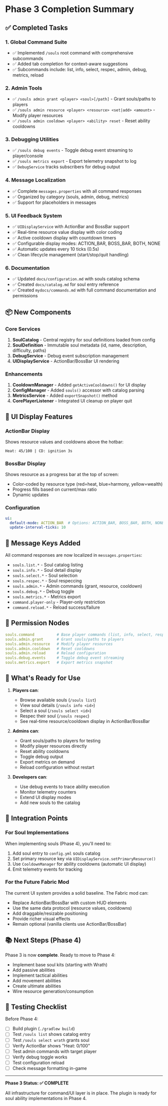 # Phase 3 Completion Summary

## ✅ Completed Tasks

### 1. Global Command Suite
- ✅ Implemented `/souls` root command with comprehensive subcommands
- ✅ Added tab completion for context-aware suggestions
- ✅ Subcommands include: list, info, select, respec, admin, debug, metrics, reload

### 2. Admin Tools
- ✅ `/souls admin grant <player> <soul>[/path]` - Grant souls/paths to players
- ✅ `/souls admin resource <player> <resource> <set|add> <amount>` - Modify player resources
- ✅ `/souls admin cooldown <player> <ability> reset` - Reset ability cooldowns

### 3. Debugging Utilities
- ✅ `/souls debug events` - Toggle debug event streaming to player/console
- ✅ `/souls metrics export` - Export telemetry snapshot to log
- ✅ `DebugService` tracks subscribers for debug output

### 4. Message Localization
- ✅ Complete `messages.properties` with all command responses
- ✅ Organized by category (souls, admin, debug, metrics)
- ✅ Support for placeholders in messages

### 5. UI Feedback System
- ✅ `UIDisplayService` with ActionBar and BossBar support
- ✅ Real-time resource value display with color coding
- ✅ Active cooldown display with countdown timers
- ✅ Configurable display modes: ACTION_BAR, BOSS_BAR, BOTH, NONE
- ✅ Automatic updates every 10 ticks (0.5s)
- ✅ Clean lifecycle management (start/stop/quit handling)

### 6. Documentation
- ✅ Updated `docs/configuration.md` with souls catalog schema
- ✅ Created `docs/catalog.md` for soul entry reference
- ✅ Created `mydocs/commands.md` with full command documentation and permissions

## 📦 New Components

### Core Services
1. **SoulCatalog** - Central registry for soul definitions loaded from config
2. **SoulDefinition** - Immutable soul metadata (id, name, description, difficulty, paths)
3. **DebugService** - Debug event subscription management
4. **UIDisplayService** - ActionBar/BossBar UI rendering

### Enhancements
1. **CooldownManager** - Added `getActiveCooldowns()` for UI display
2. **ConfigManager** - Added `souls()` accessor with catalog parsing
3. **MetricsService** - Added `exportSnapshot()` method
4. **CorePlayerListener** - Integrated UI cleanup on player quit

## 🎨 UI Display Features

### ActionBar Display
Shows resource values and cooldowns above the hotbar:
```
Heat: 45/100 | CD: ignition 3s
```

### BossBar Display
Shows resource as a progress bar at the top of screen:
- Color-coded by resource type (red=heat, blue=harmony, yellow=wealth)
- Progress fills based on current/max ratio
- Dynamic updates

### Configuration
```yaml
ui:
  default-mode: ACTION_BAR  # Options: ACTION_BAR, BOSS_BAR, BOTH, NONE
  update-interval-ticks: 10
```

## 📝 Message Keys Added

All command responses are now localized in `messages.properties`:
- `souls.list.*` - Soul catalog listing
- `souls.info.*` - Soul detail display
- `souls.select.*` - Soul selection
- `souls.respec.*` - Soul respeccing
- `souls.admin.*` - Admin commands (grant, resource, cooldown)
- `souls.debug.*` - Debug toggle
- `souls.metrics.*` - Metrics export
- `command.player-only` - Player-only restriction
- `command.reload.*` - Reload success/failure

## 🔐 Permission Nodes

```yaml
souls.command          # Base player commands (list, info, select, respec)
souls.admin.grant      # Grant souls/paths to players
souls.admin.resource   # Modify player resources
souls.admin.cooldown   # Reset cooldowns
souls.admin.reload     # Reload configuration
souls.debug.events     # Toggle debug event streaming
souls.metrics.export   # Export metrics snapshot
```

## 🚀 What's Ready for Use

1. **Players can**:
   - Browse available souls (`/souls list`)
   - View soul details (`/souls info <id>`)
   - Select a soul (`/souls select <id>`)
   - Respec their soul (`/souls respec`)
   - See real-time resource/cooldown display in ActionBar/BossBar

2. **Admins can**:
   - Grant souls/paths to players for testing
   - Modify player resources directly
   - Reset ability cooldowns
   - Toggle debug output
   - Export metrics on demand
   - Reload configuration without restart

3. **Developers can**:
   - Use debug events to trace ability execution
   - Monitor telemetry counters
   - Extend UI display modes
   - Add new souls to the catalog

## 🎯 Integration Points

### For Soul Implementations
When implementing souls (Phase 4), you'll need to:
1. Add soul entry to `config.yml` souls catalog
2. Set primary resource key via `UIDisplayService.setPrimaryResource()`
3. Use `CooldownManager` for ability cooldowns (automatic UI display)
4. Emit telemetry events for tracking

### For the Future Fabric Mod
The current UI system provides a solid baseline. The Fabric mod can:
- Replace ActionBar/BossBar with custom HUD elements
- Use the same data protocol (resource values, cooldowns)
- Add draggable/resizable positioning
- Provide richer visual effects
- Remain optional (vanilla clients use ActionBar/BossBar)

## 📚 Next Steps (Phase 4)

Phase 3 is now **complete**. Ready to move to Phase 4:
- Implement base soul kits (starting with Wrath)
- Add passive abilities
- Implement tactical abilities
- Add movement abilities
- Create ultimate abilities
- Wire resource generation/consumption

## 🔧 Testing Checklist

Before Phase 4:
- [ ] Build plugin (`./gradlew build`)
- [ ] Test `/souls list` shows catalog entry
- [ ] Test `/souls select wrath` grants soul
- [ ] Verify ActionBar shows "Heat: 0/100"
- [ ] Test admin commands with target player
- [ ] Verify debug toggle works
- [ ] Test configuration reload
- [ ] Check message formatting in-game

---

**Phase 3 Status: ✅ COMPLETE**

All infrastructure for command/UI layer is in place. The plugin is ready for soul ability implementations in Phase 4.

